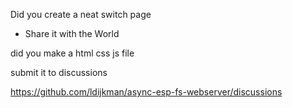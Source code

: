 Did you create a neat switch page
- Share it with the World

did you make a html css js file

submit it to discussions 

https://github.com/ldijkman/async-esp-fs-webserver/discussions

